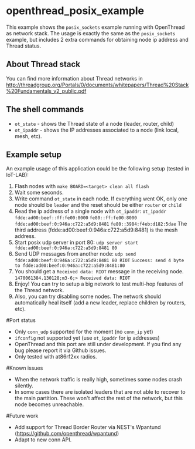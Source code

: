 # openthread_posix_example

This example shows the `posix_sockets` example running with OpenThread as network stack.  The usage is exactly the same
as the `posix_sockets` example, but includes 2 extra commands for obtaining node ip address and Thread status.


## About Thread stack ##
You can find more information about Thread networks in
http://threadgroup.org/Portals/0/documents/whitepapers/Thread%20Stack%20Fundamentals_v2_public.pdf

## The shell commands

* `ot_state` - shows the Thread state of a node (leader, router, child)
* `ot_ipaddr` - shows the IP addresses associated to a node (link local, mesh, etc).

## Example setup ##
An example usage of this application could be the following setup (tested in IoT-LAB):

1. Flash nodes with `make BOARD=<target> clean all flash`
2. Wait some seconds.
3. Write command `ot_state` in each node. If everything went OK, only one node should be `leader`
   and the reset should be either `router` or `child`
4. Read the ip address of a single node with `ot_ipaddr`:
   `ot_ipaddr`
   `fdde:ad00:beef::ff:fe00:8000`
   `fe80::ff:fe00:8000`
   `fdde:ad00:beef:0:946a:c722:a5d9:8481`
   `fe80::3984:f4eb:d182:5dae`
   The third address (fdde:ad00:beef:0:946a:c722:a5d9:8481) is the mesh address.
5. Start posix udp server in port 80:
   `udp server start fdde:ad00:beef:0:946a:c722:a5d9:8481 80`
6. Send UDP messages from another node:
   `udp send fdde:ad00:beef:0:946a:c722:a5d9:8481 80 RIOT`
   `Success: send 4 byte to fdde:ad00:beef:0:946a:c722:a5d9:8481:80`
7. You should get a `Received data: RIOT` message in the receiving node.
   `1470061384.130128;m3-6;> Received data: RIOT`
8. Enjoy! You can try to setup a big network to test multi-hop features of the Thread network.
9. Also, you can try disabling some nodes. The network should automatically heal itself (add a new leader, replace
   children by routers, etc).


#Port status
* Only `conn_udp` supported for the moment (no `conn_ip` yet)
* `ifconfig` not supported yet (use `ot_ipaddr` for ip addresses)
* OpenThread and this port are still under development. If you find any bug please report it via Github issues.
* Only tested with at86rf2xx radios.

#Known issues

* When the network traffic is really high, sometimes some nodes crash silently. 
* In some cases there are isolated leaders that are not able to recover to the main partition. These won't affect the
  rest of the network, but this node becomes unreachable.

#Future work

* Add support for Thread Border Router via NEST's Wpantund (https://github.com/openthread/wpantund)
* Adapt to new conn API.
